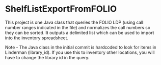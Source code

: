 # ShelfListExportFromFOLIO

This project is one Java class that queries the FOLIO LDP (using call number ranges indicated in the file) and normalizes the call numbers so they can be sorted.  It outputs a delimited list which can be used to import into the inventory spreadsheet.

Note - The Java class in the initial commit is hardcoded to look for items in Linderman (library_id).  If you use this to inventory other locations, you will have to change the library id in the query.